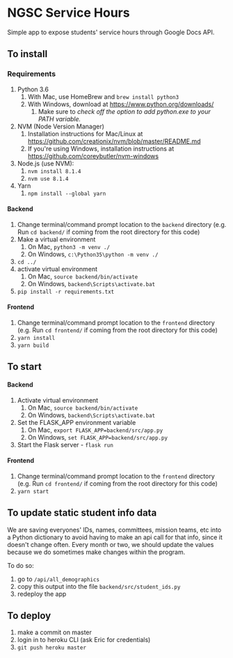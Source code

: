 # NGSC Service Hours
Simple app to expose students' service hours through Google Docs API.

## To install

### Requirements
1. Python 3.6
    1. With Mac, use HomeBrew and `brew install python3`
    2. With Windows, download at https://www.python.org/downloads/ 
        1. Make sure to _check off the option to add python.exe to your PATH variable._
1. NVM (Node Version Manager) 
    1. Installation instructions for Mac/Linux at https://github.com/creationix/nvm/blob/master/README.md
    2. If you're using Windows, installation instructions at https://github.com/coreybutler/nvm-windows
1. Node.js (use NVM):
    1. `nvm install 8.1.4`
    1. `nvm use 8.1.4`
1. Yarn
    1. `npm install --global yarn`

#### Backend
1. Change terminal/command prompt location to the `backend` directory (e.g. Run `cd backend/` if coming from the root directory for this code)
1. Make a virtual environment
    1. On Mac, `python3 -m venv ./`
    1. On Windows, `c:\Python35\python -m venv ./`
1. `cd ../`
1. activate virtual environment
    1. On Mac, `source backend/bin/activate`
    1. On Windows, `backend\Scripts\activate.bat`
1. `pip install -r requirements.txt`

#### Frontend
1. Change terminal/command prompt location to the `frontend` directory (e.g. Run `cd frontend/` if coming from the root directory for this code)
1. `yarn install`
1. `yarn build`

## To start

#### Backend
1. Activate virtual environment
    1. On Mac, `source backend/bin/activate`
    1. On Windows, `backend\Scripts\activate.bat`
1. Set the FLASK_APP environment variable
    1. On Mac, `export FLASK_APP=backend/src/app.py`
    1. On Windows, `set FLASK_APP=backend/src/app.py`
1. Start the Flask server - `flask run`

#### Frontend
1. Change terminal/command prompt location to the `frontend` directory (e.g. Run `cd frontend/` if coming from the root directory for this code)
1. `yarn start`

## To update static student info data
We are saving everyones' IDs, names, committees, mission teams, etc into a Python dictionary to avoid having to make an api call for that info, since it doesn't change often. Every month or two, we should update the values because we do sometimes make changes within the program.

To do so:
1. go to `/api/all_demographics`
1. copy this output into the file `backend/src/student_ids.py`
1. redeploy the app 

## To deploy
1. make a commit on master
1. login in to heroku CLI (ask Eric for credentials)
1. `git push heroku master`
